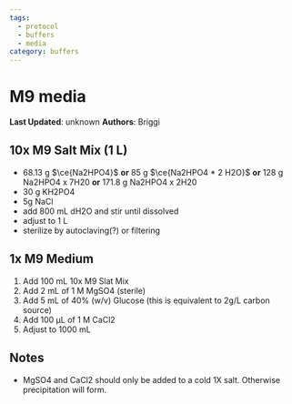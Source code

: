 ```yaml
---
tags:
  - protocol
  - buffers
  - media
category: buffers
---
```

# M9 media 

**Last Updated**: unknown
**Authors**: Briggi

## 10x M9 Salt Mix (1 L)
- 68.13 g $\ce{Na2HPO4}$ **or**
	85 g $\ce{Na2HPO4 * 2 H2O}$ **or**
	128 g Na2HPO4 x 7H20 **or**
	171.8 g Na2HPO4 x 2H20 
- 30 g KH2PO4
- 5g NaCl
- add 800 mL dH2O and stir until dissolved
- adjust to 1 L 
- sterilize by autoclaving(?) or filtering

## 1x M9 Medium
1. Add 100 mL 10x M9 Slat Mix
2. Add 2 mL of 1 M MgSO4 (sterile)
3. Add 5 mL of 40% (w/v) Glucose (this is equivalent to 2g/L carbon source)
4. Add 100 µL of 1 M CaCl2
5. Adjust to 1000 mL

## Notes
- MgSO4 and CaCl2 should only be added to a cold 1X salt. Otherwise precipitation will form.